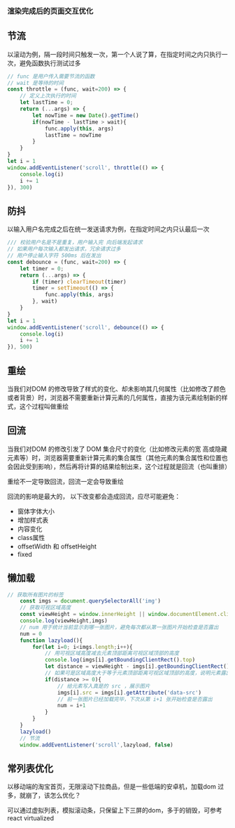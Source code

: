 
### 渲染完成后的页面交互优化

## 节流

以滚动为例，隔一段时间只触发一次，第一个人说了算，在指定时间之内只执行一次，避免函数执行测试过多

```js
// func 是用户传入需要节流的函数
// wait 是等待的时间
const throttle = (func, wait=200) => {
    // 定义上次执行的时间
    let lastTime = 0;
    return (...args) => {
        let nowTime = new Date().getTime()
        if(nowTime - lastTime > wait){
            func.apply(this, args)
            lastTime = nowTime
        }
    }
}
let i = 1
window.addEventListener('scroll', throttle(() => {
    console.log(i)
    i += 1
}), 300)
```

## 防抖

以输入用户名完成之后在统一发送请求为例，在指定时间之内只认最后一次

```js
/// 校验用户名是不是重复，用户输入完 向后端发起请求
// 如果用户每次输入都发出请求，冗余请求过多
// 用户停止输入字符 500ms 后在发出
const debounce = (func, wait=200) => {
    let timer = 0;
    return (...args) => {
        if (timer) clearTimeout(timer)
        timer = setTimeout(() => {
            func.apply(this, args)
        }, wait)
    }
}
let i = 1
window.addEventListener('scroll', debounce(() => {
    console.log(i)
    i += 1
}), 500)
```

## 重绘

当我们对DOM 的修改导致了样式的变化、却未影响其几何属性（比如修改了颜色或者背景）时，浏览器不需要重新计算元素的几何属性，直接为该元素绘制新的样式，这个过程叫做重绘

## 回流

当我们对DOM 的修改引发了 DOM 集合尺寸的变化（比如修改元素的宽 高或隐藏元素等）时，浏览器需要重新计算元素的集合属性（其他元素的集合属性和位置也会因此受到影响），然后再将计算的结果绘制出来，这个过程就是回流（也叫重排）  

重绘不一定导致回流，回流一定会导致重绘

回流的影响是最大的， 以下改变都会造成回流，应尽可能避免：

+ 窗体字体大小
+ 增加样式表
+ 内容变化
+ class属性
+ offsetWidth 和 offsetHeight
+ fixed

## 懒加载

```js
// 获取所有图片的标签
    const imgs = document.querySelectorAll('img')
    // 获取可视区域高度
    const viewHeight = window.innerHeight || window.documentElement.clientHeight
    console.log(viewHeight,imgs)
    // num 用于统计当前显示到哪一张图片，避免每次都从第一张图片开始检查是否露出
    num = 0
    function lazyload(){
        for(let i=0; i<imgs.length;i++){
            // 用可视区域高度减去元素顶部距离可视区域顶部的高度
            console.log(imgs[i].getBoundingClientRect().top)
            let distance = viewHeight - imgs[i].getBoundingClientRect().top
            // 如果可是区域高度大于等于元素顶部距离可视区域顶部的高度，说明元素露出
            if(distance >= 0){
                // 给元素写入真是的 src ，展示图片
                imgs[i].src = imgs[i].getAttribute('data-src')
                // 前一张图片已经加载完毕，下次从第 i+1 张开始检查是否露出
                num = i+1
            }
        }
    }
    lazyload()
    // 节流
    window.addEventListener('scroll',lazyload, false)
```

## 常列表优化

以移动端的淘宝首页，无限滚动下拉商品，但是一些低端的安卓机，加载dom 过多，就崩了，该怎么优化？

可以通过虚拟列表，模拟滚动条，只保留上下三屏的dom，多于的销毁，可参考 react virtualized
